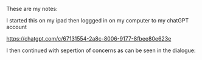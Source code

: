 These are my notes:

I started this on my ipad then loggged in on my computer to my chatGPT account

https://chatgpt.com/c/67131554-2a8c-8006-9177-8fbee80e623e

I then continued with sepertion of concerns as can be seen in the dialogue:



